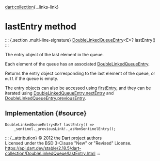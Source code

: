 [dart:collection](../../dart-collection/dart-collection-library){._links-link}

lastEntry method
================

::: {.section .multi-line-signature}
[DoubleLinkedQueueEntry](../doublelinkedqueueentry-class)\<E\>?
lastEntry()
:::

The entry object of the last element in the queue.

Each element of the queue has an associated
[DoubleLinkedQueueEntry](../doublelinkedqueueentry-class).

Returns the entry object corresponding to the last element of the queue,
or `null` if the queue is empty.

The entry objects can also be accessed using [firstEntry](firstentry),
and they can be iterated using
[DoubleLinkedQueueEntry.nextEntry](../doublelinkedqueueentry/nextentry)
and
[DoubleLinkedQueueEntry.previousEntry](../doublelinkedqueueentry/previousentry).

Implementation {#source}
--------------

``` {.language-dart data-language="dart"}
DoubleLinkedQueueEntry<E>? lastEntry() =>
    _sentinel._previousLink!._asNonSentinelEntry();
```

::: {._attribution}
© 2012 the Dart project authors\
Licensed under the BSD 3-Clause \"New\" or \"Revised\" License.\
<https://api.dart.dev/stable/2.18.5/dart-collection/DoubleLinkedQueue/lastEntry.html>
:::
